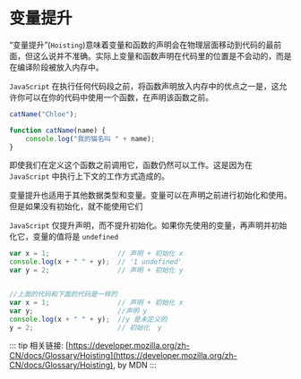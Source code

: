 # 变量提升

“变量提升”(`Hoisting`)意味着变量和函数的声明会在物理层面移动到代码的最前面，但这么说并不准确。实际上变量和函数声明在代码里的位置是不会动的，而是在编译阶段被放入内存中。

`JavaScript` 在执行任何代码段之前，将函数声明放入内存中的优点之一是，这允许你可以在你的代码中使用一个函数，在声明该函数之前。

```js
catName("Chloe");

function catName(name) {
    console.log("我的猫名叫 " + name);
}
```

即使我们在定义这个函数之前调用它，函数仍然可以工作。这是因为在 `JavaScript` 中执行上下文的工作方式造成的。

变量提升也适用于其他数据类型和变量。变量可以在声明之前进行初始化和使用。但是如果没有初始化，就不能使用它们

`JavaScript` 仅提升声明，而不提升初始化。如果你先使用的变量，再声明并初始化它，变量的值将是 `undefined`

```js
var x = 1;                 // 声明 + 初始化 x
console.log(x + " " + y);  // '1 undefined'
var y = 2;                 // 声明 + 初始化 y


//上面的代码和下面的代码是一样的 
var x = 1;                 // 声明 + 初始化 x
var y;                     //声明 y
console.log(x + " " + y);  //y 是未定义的
y = 2;                     // 初始化  y 
```

::: tip 相关链接:
[https://developer.mozilla.org/zh-CN/docs/Glossary/Hoisting](https://developer.mozilla.org/zh-CN/docs/Glossary/Hoisting), by MDN
:::